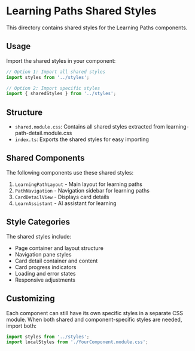 # Learning Paths Shared Styles

This directory contains shared styles for the Learning Paths components.

## Usage

Import the shared styles in your component:

```jsx
// Option 1: Import all shared styles
import styles from '../styles';

// Option 2: Import specific styles
import { sharedStyles } from '../styles';
```

## Structure

- `shared.module.css`: Contains all shared styles extracted from learning-path-detail.module.css
- `index.ts`: Exports the shared styles for easy importing

## Shared Components

The following components use these shared styles:

1. `LearningPathLayout` - Main layout for learning paths
2. `PathNavigation` - Navigation sidebar for learning paths
3. `CardDetailView` - Displays card details 
4. `LearnAssistant` - AI assistant for learning

## Style Categories

The shared styles include:

- Page container and layout structure
- Navigation pane styles
- Card detail container and content
- Card progress indicators
- Loading and error states
- Responsive adjustments

## Customizing

Each component can still have its own specific styles in a separate CSS module. When both shared and component-specific styles are needed, import both:

```jsx
import styles from '../styles';
import localStyles from './YourComponent.module.css';
``` 